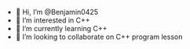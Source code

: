 - 👋 Hi, I’m @Benjamin0425
- 👀 I’m interested in C++
- 🌱 I’m currently learning C++
- 💞️ I’m looking to collaborate on C++ program lesson

<!---
Benjamin0425/Benjamin0425 is a ✨ special ✨ repository because its `README.md` (this file) appears on your GitHub profile.
You can click the Preview link to take a look at your changes.
--->
